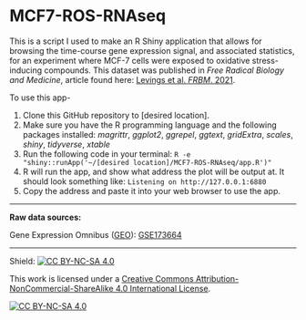 # MCF7-ROS-RNAseq
This is a script I used to make an R Shiny application that allows for browsing the time-course gene expression signal, and associated statistics, for an experiment where MCF-7 cells were exposed to oxidative stress-inducing compounds.  This dataset was published in *Free Radical Biology and Medicine*, article found here: [Levings et al. *FRBM*. 2021](https://doi.org/10.1016/j.freeradbiomed.2021.05.016). 


To use this app-

1) Clone this GitHub repository to [desired location].
2) Make sure you have the R programming language and the following packages installed: *magrittr*, *ggplot2*, *ggrepel*, *ggtext*, *gridExtra*, *scales*, *shiny*, *tidyverse*, *xtable*
3) Run the following code in your terminal: ```R -e "shiny::runApp('~/[desired location]/MCF7-ROS-RNAseq/app.R')"```
4) R will run the app, and show what address the plot will be output at.  It should look something like: ```Listening on http://127.0.0.1:6880``` 
5) Copy the address and paste it into your web browser to use the app.

---------------------------------------------------------------------------------------------------

**Raw data sources:**

Gene Expression Omnibus ([GEO]( http://www.ncbi.nlm.nih.gov/geo/)): [GSE173664](https://www.ncbi.nlm.nih.gov/geo/query/acc.cgi?acc=GSE173664)

---------------------------------------------------------------------------------------------------

Shield: [![CC BY-NC-SA 4.0][cc-by-nc-sa-shield]][cc-by-nc-sa]

This work is licensed under a
[Creative Commons Attribution-NonCommercial-ShareAlike 4.0 International License][cc-by-nc-sa].

[![CC BY-NC-SA 4.0][cc-by-nc-sa-image]][cc-by-nc-sa]

[cc-by-nc-sa]: http://creativecommons.org/licenses/by-nc-sa/4.0/
[cc-by-nc-sa-image]: https://licensebuttons.net/l/by-nc-sa/4.0/88x31.png
[cc-by-nc-sa-shield]: https://img.shields.io/badge/License-CC%20BY--NC--SA%204.0-lightgrey.svg
